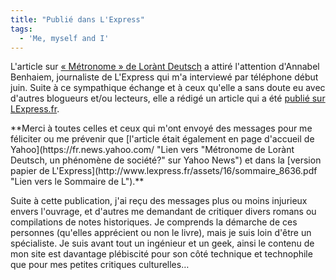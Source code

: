 ```yaml
---
title: "Publié dans L'Express"
tags:
  - 'Me, myself and I'
---
```


L'article sur [« Métronome » de Lorànt Deutsch](/2010/03/livre-metronome/) a
attiré l'attention d'Annabel Benhaiem, journaliste de L'Express qui m'a
interviewé par téléphone début juin. Suite à ce sympathique échange et à ceux
qu'elle a sans doute eu avec d'autres blogueurs et/ou lecteurs, elle a rédigé un
article qui a été
[publié sur LExpress.fr](http://www.lexpress.fr/culture/livre/metronome-de-lorant-deutsch-un-phenomene-de-societe_914995.html 'Lien vers "Métronome de Lorànt Deutsch, un phénomène de société?" sur LExpress.fr').

<!-- more -->**Merci à toutes celles et ceux qui m'ont envoyé des messages pour me féliciter ou me prévenir que [l'article était également en page d'accueil de Yahoo](https://fr.news.yahoo.com/ "Lien vers &quot;Métronome de Lorànt Deutsch, un phénomène de société?&quot; sur Yahoo News") et dans la [version papier de L'Express](http://www.lexpress.fr/assets/16/sommaire_8636.pdf "Lien vers le Sommaire de L").**

Suite à cette publication, j'ai reçu des messages plus ou moins injurieux envers
l'ouvrage, et d'autres me demandant de critiquer divers romans ou compilations
de notes historiques. Je comprends la démarche de ces personnes (qu'elles
apprécient ou non le livre), mais je suis loin d'être un spécialiste. Je suis
avant tout un ingénieur et un geek, ainsi le contenu de mon site est davantage
plébiscité pour son côté technique et technophile que pour mes petites critiques
culturelles…
